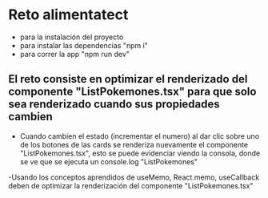<!-- # React + TypeScript + Vite -->

# Reto alimentatect

- para la instalación del proyecto
- para instalar las dependencias "npm i"
- para correr la app "npm run dev"

## El reto consiste en optimizar el renderizado del componente "ListPokemones.tsx" para que solo sea renderizado cuando sus propiedades cambien

- Cuando cambien el estado (incrementar el numero) al dar clic sobre uno de los botones de las cards se renderiza nuevamente el componente "ListPokemones.tsx", esto se puede evidenciar viendo la consola, donde se ve que se ejecuta un console.log "ListPokemones" 

 -Usando los conceptos aprendidos de useMemo, React.memo, useCallback deben de optimizar la renderización del componente "ListPokemones.tsx"
